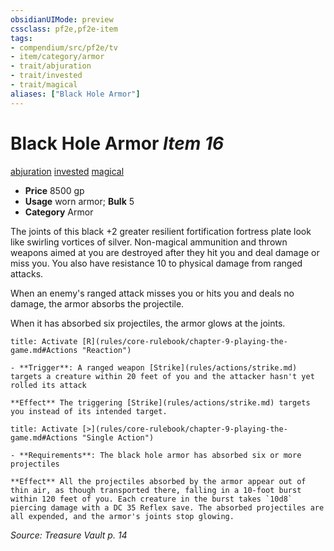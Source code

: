 ```yaml
---
obsidianUIMode: preview
cssclass: pf2e,pf2e-item
tags:
- compendium/src/pf2e/tv
- item/category/armor
- trait/abjuration
- trait/invested
- trait/magical
aliases: ["Black Hole Armor"]
---
```

# Black Hole Armor *Item 16*  
[abjuration](rules/traits/abjuration.md)  [invested](rules/traits/invested.md)  [magical](rules/traits/magical.md)  

- **Price** 8500 gp
- **Usage** worn armor; **Bulk** 5
- **Category** Armor

The joints of this black +2 greater resilient fortification fortress plate look like swirling vortices of silver. Non-magical ammunition and thrown weapons aimed at you are destroyed after they hit you and deal damage or miss you. You also have resistance 10 to physical damage from ranged attacks.

When an enemy's ranged attack misses you or hits you and deals no damage, the armor absorbs the projectile.

When it has absorbed six projectiles, the armor glows at the joints.

```ad-embed-ability
title: Activate [R](rules/core-rulebook/chapter-9-playing-the-game.md#Actions "Reaction")

- **Trigger**: A ranged weapon [Strike](rules/actions/strike.md) targets a creature within 20 feet of you and the attacker hasn't yet rolled its attack

**Effect** The triggering [Strike](rules/actions/strike.md) targets you instead of its intended target.
```

```ad-embed-ability
title: Activate [>](rules/core-rulebook/chapter-9-playing-the-game.md#Actions "Single Action")

- **Requirements**: The black hole armor has absorbed six or more projectiles

**Effect** All the projectiles absorbed by the armor appear out of thin air, as though transported there, falling in a 10-foot burst within 120 feet of you. Each creature in the burst takes `10d8` piercing damage with a DC 35 Reflex save. The absorbed projectiles are all expended, and the armor's joints stop glowing.
```

*Source: Treasure Vault p. 14*